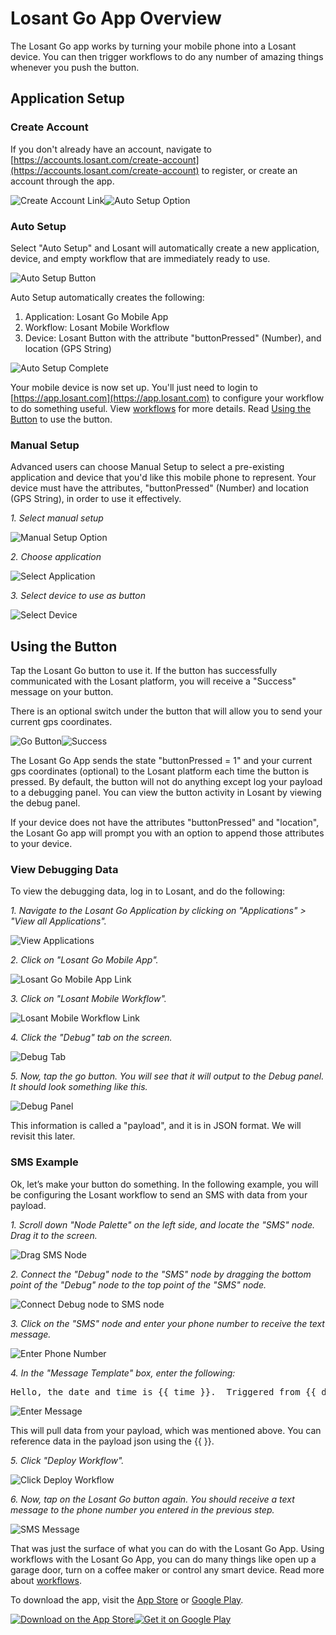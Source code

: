 # Losant Go App Overview

The Losant Go app works by turning your mobile phone into a Losant device. You can then trigger workflows to do any number of amazing things whenever you push the button.

## Application Setup

### Create Account

If you don't already have an account, navigate to [https://accounts.losant.com/create-account](https://accounts.losant.com/create-account) to register, or create an account through the app.

<div class="slim-image-container"><img src="/images/losant-go/sign-up-link.png" alt="Create Account Link" title="Create Account Link" /><img src="/images/losant-go/sign-up-screen.png" alt="Auto Setup Option" title="Auto Setup Option" /></div>

### Auto Setup

Select "Auto Setup" and Losant will automatically create a new application, device, and empty workflow that are immediately ready to use.

<div class="slim-image-container"><img src="/images/losant-go/auto-setup-button.png" alt="Auto Setup Button" title="Auto Setup Button" /></div>

Auto Setup automatically creates the following:

1. Application: Losant Go Mobile App
2. Workflow: Losant Mobile Workflow
3. Device: Losant Button with the attribute "buttonPressed" (Number), and location (GPS String)

<div class="slim-image-container"><img src="/images/losant-go/auto-setup-complete.png" alt="Auto Setup Complete" title="Auto Setup Complete" /></div>

Your mobile device is now set up. You'll just need to login to [https://app.losant.com](https://app.losant.com) to configure your workflow to do something useful.  View [workflows](/workflows/overview/) for more details.  Read [Using the Button](#using-the-button) to use the button.

### Manual Setup

Advanced users can choose Manual Setup to select a pre-existing application and device that you'd like this mobile phone to represent. Your device must have the attributes, "buttonPressed" (Number) and location (GPS String), in order to use it effectively.

*1. Select manual setup*

<div class="slim-image-container"><img src="/images/losant-go/manual-setup-link.png" alt="Manual Setup Option" title="Manual Setup Option" /></div>

*2. Choose application*

<div class="slim-image-container"><img src="/images/losant-go/select-application.png" alt="Select Application" title="Select Application" /></div>

*3. Select device to use as button*

<div class="slim-image-container"><img src="/images/losant-go/select-device.png" alt="Select Device" title="Select Device" /></div>

## Using the Button

Tap the Losant Go button to use it.  If the button has successfully communicated with the Losant platform, you will receive a "Success" message on your button.

There is an optional switch under the button that will allow you to send your current gps coordinates.

<div class="slim-image-container"><img src="/images/losant-go/go-button.png" alt="Go Button" title="Go Button" /><img src="/images/losant-go/go-button-success.png" alt="Success" title="Success" /></div>

The Losant Go App sends the state "buttonPressed = 1" and your current gps coordinates (optional) to the Losant platform each time the button is pressed.  By default, the button will not do anything except log your payload to a debugging panel. You can view the button activity in Losant by viewing the debug panel.

If your device does not have the attributes "buttonPressed" and "location", the Losant Go app will prompt you with an option to append those attributes to your device.

### View Debugging Data

To view the debugging data, log in to Losant, and do the following:

*1. Navigate to the Losant Go Application by clicking on "Applications" > "View all Applications".*

![View Applications](/images/losant-go/view-applications.png "View Applications")

*2. Click on "Losant Go Mobile App".*

![Losant Go Mobile App Link](/images/losant-go/losant-go-app-link.png "Losant Go Mobile App Link")

*3. Click on "Losant Mobile Workflow".*

![Losant Mobile Workflow Link](/images/losant-go/losant-mobile-workflow-link.png "Losant Mobile Workflow Link")

*4. Click the "Debug" tab on the screen.*

![Debug Tab](/images/losant-go/debug-tab.png "Debug Tab")

*5. Now, tap the go button.  You will see that it will output to the Debug panel.  It should look something like this.*

![Debug Panel](/images/losant-go/debug-panel.png "Debug Panel")

This information is called a "payload", and it is in JSON format.  We will revisit this later.

### SMS Example

Ok, let’s make your button do something.  In the following example, you will be configuring the Losant workflow to send an SMS with data from your payload.

*1. Scroll down "Node Palette" on the left side, and locate the "SMS" node. Drag it to the screen.*

![Drag SMS Node](/images/losant-go/drag-sms-node.png "Drag SMS Node")

*2. Connect the "Debug" node to the "SMS" node by dragging the bottom point of the "Debug" node to the top point of the "SMS" node.*

![Connect Debug node to SMS node](/images/losant-go/connect-debug-sms.png "Connect Debug node to SMS node")

*3. Click on the "SMS" node and enter your phone number to receive the text message.*

![Enter Phone Number](/images/losant-go/enter-phone-number.png "Enter Phone Number")

*4. In the "Message Template" box, enter the following:*

<pre>Hello, the date and time is {{ time }}.  Triggered from {{ deviceName }} at http://maps.google.com?q={{ data.location }}</pre>

![Enter Message](/images/losant-go/enter-message.png "Enter Message")

This will pull data from your payload, which was mentioned above.  You can reference data in the payload json using the {{ }}.

*5. Click "Deploy Workflow".*

![Click Deploy Workflow](/images/losant-go/deploy-workflow.png "Click Deploy Workflow")

*6. Now, tap on the Losant Go button again.  You should receive a text message to the phone number you entered in the previous step.*

<div class="slim-image-container"><img src="/images/losant-go/sms-message.png" alt="SMS Message" title="SMS Message" /></div>

That was just the surface of what you can do with the Losant Go App.  Using workflows with the Losant Go App, you can do many things like open up a garage door, turn on a coffee maker or control any smart device.  Read more about [workflows](/workflows/overview/).


To download the app, visit the [App Store](https://itunes.apple.com/us/app/losant-go/id1112244753?mt=8
) or [Google Play](https://play.google.com/store/apps/details?id=com.losant.goapp).

<div class="badge-image-container"><a href="https://itunes.apple.com/us/app/losant-go/id1112244753?mt=8"><img src="/images/losant-go/app-store-badge.png" alt="Download on the App Store" title="Download on the App Store" /></a><a href="https://play.google.com/store/apps/details?id=com.losant.goapp&hl=en"><img src="/images/losant-go/google-play-badge.png" alt="Get it on Google Play" title="Get it on Google Play" /></a></div>
